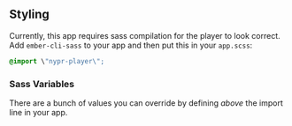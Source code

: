 ## Styling

Currently, this app requires sass compilation for the player to look correct. Add `ember-cli-sass` to your app and then put this in your `app.scss`:

```scss
@import \"nypr-player\";
```

### Sass Variables

There are a bunch of values you can override by defining *above* the import line in your app.
